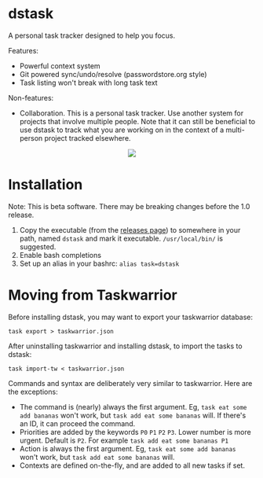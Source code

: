 # dstask

A personal task tracker designed to help you focus.

Features:

 * Powerful context system
 * Git powered sync/undo/resolve (passwordstore.org style)
 * Task listing won't break with long task text

Non-features:

 * Collaboration. This is a personal task tracker. Use another system for
   projects that involve multiple people. Note that it can still be beneficial
   to use dstask to track what you are working on in the context of a
   multi-person project tracked elsewhere.

<p align="center">
  <img src="https://github.com/naggie/dstask/raw/master/dstask.png">
</p>

# Installation

Note: This is beta software. There may be breaking changes before the 1.0 release.

1. Copy the executable (from the [releases page][1]) to somewhere in your path, named `dstask` and mark it executable. `/usr/local/bin/` is suggested.
1. Enable bash completions
1. Set up an alias in your bashrc: `alias task=dstask`

# Moving from Taskwarrior

Before installing dstask, you may want to export your taskwarrior database:

    task export > taskwarrior.json

After uninstalling taskwarrior and installing dstask, to import the tasks to dstask:

    task import-tw < taskwarrior.json


Commands and syntax are deliberately very similar to taskwarrior. Here are the exceptions:

  * The command is (nearly) always the first argument. Eg, `task eat some add bananas` won't work, but `task add eat some bananas` will. If there's an ID, it can proceed the command.
  * Priorities are added by the keywords `P0` `P1` `P2` `P3`. Lower number is more urgent. Default is `P2`. For example `task add eat some bananas P1`
  * Action is always the first argument. Eg, `task eat some add bananas` won't work, but `task add eat some bananas` will.
  * Contexts are defined on-the-fly, and are added to all new tasks if set.


[1]: https://github.com/naggie/dstask/releases/latest

